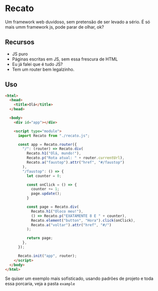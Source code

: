 # Recato

Um framework web duvidoso, sem pretensão de ser levado a sério. É só mais umm framework js, pode parar de olhar, ok?

## Recursos

- JS puro
- Páginas escritas em JS, sem essa frescura de HTML
- Eu já falei que é tudo JS?
- Tem um router bem legalzinho.


## Uso


``` html
<html>
  <head>
    <title>Olá</title>
  </head>

  <body>
    <div id="app"></div>

    <script type="module">
      import Recato from "./recato.js";

      const app = Recato.router({
        "/": (router) => Recato.div(
          Recato.h1("Olá, mundo!"),
          Recato.p("Rota atual: " + router.currentUrl),
          Recato.a("faustop").attr("href", "#/faustop")
        ),
        "/faustop": () => {
          let counter = 0;

          const onClick = () => {
            counter += 1;
            page.update();
          }

          const page = Recato.div(
            Recato.h1("Oloco meu!"),
            () => Recato.p("EXATAMENTE 8 E " + counter),
            Recato.element("button", "Hora").click(onClick),
            Recato.a("voltar").attr("href", "#/")
          );

          return page;
        },
      });

      Recato.init("app", router);
    </script>
  </body>
</html>
```

Se quiser um exemplo mais sofisticado, usando padrões de projeto e toda essa porcaria, veja a pasta `example`